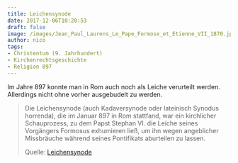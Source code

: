 ```yaml
---
title: Leichensynode
date: 2017-12-06T10:20:53
draft: false
image: /images/Jean_Paul_Laurens_Le_Pape_Formose_et_Etienne_VII_1870.jpg
author: nico
tags:
- Christentum (9. Jahrhundert)
- Kirchenrechtsgeschichte
- Religion 897
---
```


Im Jahre 897 konnte man in Rom auch noch als Leiche verurteilt werden. Allerdings nicht ohne vorher ausgebudelt zu werden.

> Die Leichensynode (auch Kadaversynode oder lateinisch Synodus horrenda), die
> im Januar 897 in Rom stattfand, war ein kirchlicher Schauprozess, zu dem Papst
> Stephan VI. die Leiche seines Vorgängers Formosus exhumieren ließ, um ihn
> wegen angeblicher Missbräuche während seines Pontifikats aburteilen zu lassen.
>
> Quelle: [Leichensynode](https://de.wikipedia.org/wiki/Leichensynode)
